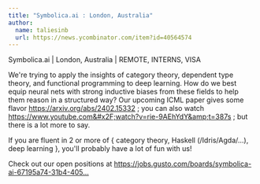 ```yaml
---
title: "Symbolica.ai : London, Australia"
author:
  name: taliesinb
  url: https://news.ycombinator.com/item?id=40564574
---
```

Symbolica.ai | London, Australia | REMOTE, INTERNS, VISA

We&#x27;re trying to apply the insights of category theory, dependent type theory, and functional programming to deep learning. How do we best equip neural nets with strong inductive biases from these fields to help them reason in a structured way? Our upcoming ICML paper gives some flavor <a href="https:&#x2F;&#x2F;arxiv.org&#x2F;abs&#x2F;2402.15332" rel="nofollow">https:&#x2F;&#x2F;arxiv.org&#x2F;abs&#x2F;2402.15332</a> ; you can also watch <a href="https:&#x2F;&#x2F;www.youtube.com&#x2F;watch?v=rie-9AEhYdY&amp;t=387s" rel="nofollow">https:&#x2F;&#x2F;www.youtube.com&#x2F;watch?v=rie-9AEhYdY&amp;t=387s</a> ; but there is a lot more to say.

If you are fluent in 2 or more of { category theory, Haskell (&#x2F;Idris&#x2F;Agda&#x2F;...), deep learning }, you&#x27;ll probably have a lot of fun with us!

Check out our open positions at <a href="https:&#x2F;&#x2F;jobs.gusto.com&#x2F;boards&#x2F;symbolica-ai-67195a74-31b4-4052-ba18-e859d461808c" rel="nofollow">https:&#x2F;&#x2F;jobs.gusto.com&#x2F;boards&#x2F;symbolica-ai-67195a74-31b4-405...</a>

